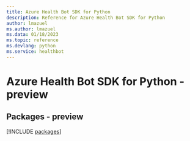 ```yaml
---
title: Azure Health Bot SDK for Python
description: Reference for Azure Health Bot SDK for Python
author: lmazuel
ms.author: lmazuel
ms.data: 01/18/2023
ms.topic: reference
ms.devlang: python
ms.service: healthbot
---
```

# Azure Health Bot SDK for Python - preview
## Packages - preview
[!INCLUDE [packages](health-bot-index.md)]